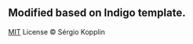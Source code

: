 Modified based on Indigo template.
---

[MIT](http://kopplin.mit-license.org/) License © Sérgio Kopplin
